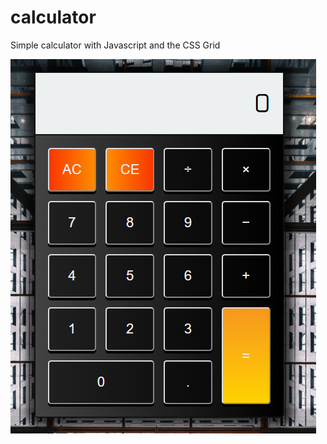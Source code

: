 # calculator

Simple calculator with Javascript and the CSS Grid

![calculator](images/screen.png "calculator")
